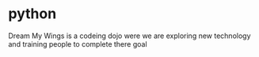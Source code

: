 # python
Dream My Wings is a codeing dojo were we are exploring new technology and training people to complete there goal


